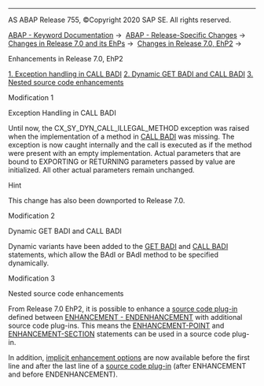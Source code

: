   

* * *

AS ABAP Release 755, ©Copyright 2020 SAP SE. All rights reserved.

[ABAP - Keyword Documentation](https://help.sap.com/doc/abapdocu_755_index_htm/7.55/en-US/abenabap.htm) →  [ABAP - Release-Specific Changes](https://help.sap.com/doc/abapdocu_755_index_htm/7.55/en-US/abennews.htm) →  [Changes in Release 7.0 and its EhPs](https://help.sap.com/doc/abapdocu_755_index_htm/7.55/en-US/abennews-70_ehps.htm) →  [Changes in Release 7.0, EhP2](https://help.sap.com/doc/abapdocu_755_index_htm/7.55/en-US/abennews-71.htm) → 

Enhancements in Release 7.0, EhP2

[1\. Exception handling in CALL BADI](#!ABAP_MODIFICATION_1@1@)
[2\. Dynamic GET BADI and CALL BADI](#!ABAP_MODIFICATION_2@2@)
[3\. Nested source code enhancements](#!ABAP_MODIFICATION_3@3@)

Modification 1

Exception Handling in CALL BADI

Until now, the CX\_SY\_DYN\_CALL\_ILLEGAL\_METHOD exception was raised when the implementation of a method in [CALL BADI](https://help.sap.com/doc/abapdocu_755_index_htm/7.55/en-US/abapcall_badi.htm) was missing. The exception is now caught internally and the call is executed as if the method were present with an empty implementation. Actual parameters that are bound to EXPORTING or RETURNING parameters passed by value are initialized. All other actual parameters remain unchanged.

Hint

This change has also been downported to Release 7.0.

Modification 2

Dynamic GET BADI and CALL BADI

Dynamic variants have been added to the [GET BADI](https://help.sap.com/doc/abapdocu_755_index_htm/7.55/en-US/abapget_badi.htm) and [CALL BADI](https://help.sap.com/doc/abapdocu_755_index_htm/7.55/en-US/abapget_badi.htm) statements, which allow the BAdI or BAdI method to be specified dynamically.

Modification 3

Nested source code enhancements

From Release 7.0 EhP2, it is possible to enhance a [source code plug-in](https://help.sap.com/doc/abapdocu_755_index_htm/7.55/en-US/abensource_code_plugin_glosry.htm "Glossary Entry") defined between [ENHANCEMENT - ENDENHANCEMENT](https://help.sap.com/doc/abapdocu_755_index_htm/7.55/en-US/abapenhancement.htm) with additional source code plug-ins. This means the [ENHANCEMENT-POINT](https://help.sap.com/doc/abapdocu_755_index_htm/7.55/en-US/abapenhancement-point.htm) and [ENHANCEMENT-SECTION](https://help.sap.com/doc/abapdocu_755_index_htm/7.55/en-US/abapenhancement-section.htm) statements can be used in a source code plug-in.

In addition, [implicit enhancement options](https://help.sap.com/doc/abapdocu_755_index_htm/7.55/en-US/abenimplicit_enh_points.htm) are now available before the first line and after the last line of a [source code plug-in](https://help.sap.com/doc/abapdocu_755_index_htm/7.55/en-US/abensource_code_plugin_glosry.htm "Glossary Entry") (after ENHANCEMENT and before ENDENHANCEMENT).